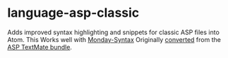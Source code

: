 # language-asp-classic

Adds improved syntax highlighting and snippets for classic ASP files into Atom.
This Works well with [Monday-Syntax](https://github.com/ignism/monday-syntax)
Originally [converted](http://atom.io/docs/latest/converting-a-text-mate-bundle)
from the [ASP TextMate bundle](https://github.com/textmate/asp.tmbundle).
